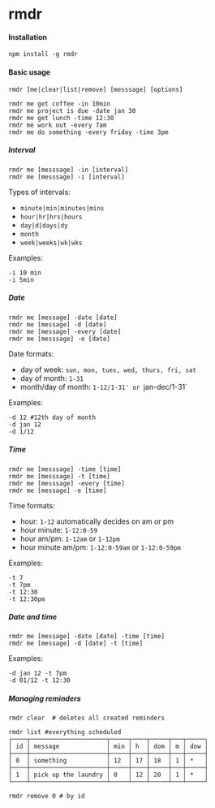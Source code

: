 # rmdr

#### Installation
```
npm install -g rmdr 
```

#### Basic usage
```
rmdr [me|clear|list|remove] [messsage] [options]

rmdr me get coffee -in 10min
rmdr me project is due -date jan 30
rmdr me get lunch -time 12:30
rmdr me work out -every 7am
rmdr me do something -every friday -time 3pm
```

##### Interval
```
rmdr me [messsage] -in [interval]
rmdr me [messsage] -i [interval]
```
Types of intervals:
+ `minute|min|minutes|mins`
+ `hour|hr|hrs|hours`
+ `day|d|days|dy`
+ `month`
+ `week|weeks|wk|wks`

Examples:
```
-i 10 min
-i 5min
```

##### Date
```
rmdr me [message] -date [date]
rmdr me [message] -d [date]
rmdr me [message] -every [date]
rmdr me [messsage] -e [date]
```
Date formats:
+ day of week: `sun, mon, tues, wed, thurs, fri, sat`
+ day of month: `1-31`
+ month/day of month: `1-12/1-31' or `jan-dec/1-31`

Examples:
```
-d 12 #12th day of month
-d jan 12
-d 1/12
```

##### Time
```
rmdr me [messsage] -time [time]
rmdr me [messsage] -t [time]
rmdr me [messsage] -every [time]
rmdr me [message] -e [time]
```
Time formats:
+ hour: `1-12` automatically decides on am or pm
+ hour minute: `1-12:0-59`
+ hour am/pm: `1-12am` or `1-12pm`
+ hour minute am/pm: `1-12:0-59am` or `1-12:0-59pm`

Examples:
```
-t 7
-t 7pm
-t 12:30
-t 12:30pm
```

##### Date and time
```
rmdr me [message] -date [date] -time [time]
rmdr me [message] -d [date] -t [time]
```
Examples:
```
-d jan 12 -t 7pm
-d 01/12 -t 12:30
```

##### Managing reminders
```
rmdr clear 	# deletes all created reminders

rmdr list #everything scheduled
┌────┬─────────────────────┬─────┬────┬─────┬───┬─────┐
│ id │ message             │ min │ h  │ dom │ m │ dow │
├────┼─────────────────────┼─────┼────┼─────┼───┼─────┤
│ 0  │ something           │ 12  │ 17 │ 18  │ 1 │ *   │
├────┼─────────────────────┼─────┼────┼─────┼───┼─────┤
│ 1  │ pick up the laundry │ 0   │ 12 │ 20  │ 1 │ *   │
└────┴─────────────────────┴─────┴────┴─────┴───┴─────┘

rmdr remove 0 # by id
```